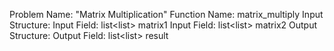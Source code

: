 Problem Name: "Matrix Multiplication"
Function Name: matrix_multiply
Input Structure:
Input Field: list<list<float>> matrix1
Input Field: list<list<float>> matrix2
Output Structure:
Output Field: list<list<float>> result